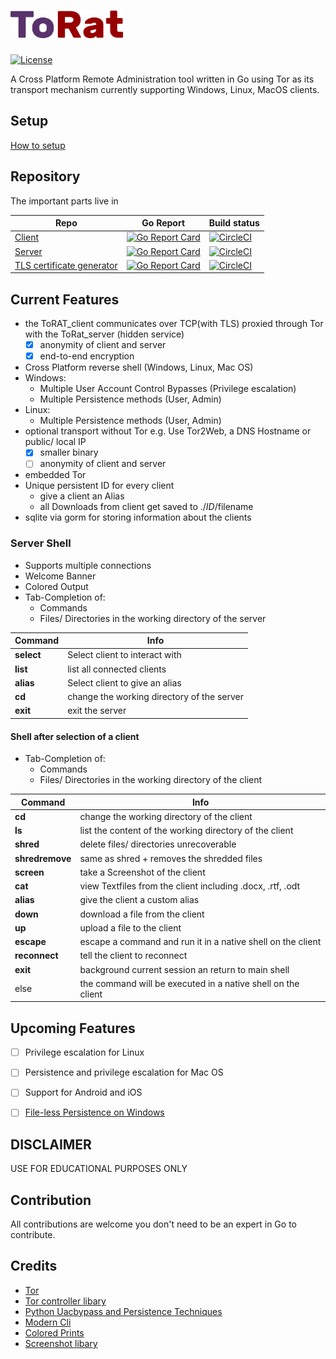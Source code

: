 # <img src="./ToRat_Logo.png" width="180px"> 
<a href="https://unlicense.org/">![License](https://img.shields.io/github/license/lu4p/ToRat.svg)</a>

A Cross Platform Remote Administration tool written in Go using Tor as its transport mechanism
currently supporting Windows, Linux, MacOS clients.

## Setup
[How to setup](https://github.com/lu4p/ToRAT/wiki/Setup)

## Repository
The important parts live in

Repo | Go Report | Build status
--- | --- | ---
[Client](https://github.com/lu4p/ToRat_client) | [![Go Report Card](https://goreportcard.com/badge/github.com/lu4p/ToRat_client)](https://goreportcard.com/report/github.com/lu4p/ToRat_client) | [![CircleCI](https://circleci.com/gh/lu4p/ToRat_client.svg?style=svg)](https://circleci.com/gh/lu4p/ToRat_client)
[Server](https://github.com/lu4p/ToRat_server) | [![Go Report Card](https://goreportcard.com/badge/github.com/lu4p/ToRat_server)](https://goreportcard.com/report/github.com/lu4p/ToRat_server) | [![CircleCI](https://circleci.com/gh/lu4p/ToRat_server.svg?style=svg)](https://circleci.com/gh/lu4p/ToRat_server)
[TLS certificate generator](https://github.com/lu4p/genCert) | [![Go Report Card](https://goreportcard.com/badge/github.com/lu4p/genCert)](https://goreportcard.com/report/github.com/lu4p/genCert) | [![CircleCI](https://circleci.com/gh/lu4p/genCert.svg?style=svg)](https://circleci.com/gh/lu4p/genCert)


## Current Features
- the ToRAT_client communicates over TCP(with TLS) proxied through Tor with the ToRat_server (hidden service)
	- [x] anonymity of client and server
	- [x] end-to-end encryption
- Cross Platform reverse shell (Windows, Linux, Mac OS)
- Windows:
	- Multiple User Account Control Bypasses (Privilege escalation)
	- Multiple Persistence methods (User, Admin)
- Linux:
	- Multiple Persistence methods (User, Admin)
- optional transport without Tor e.g. Use Tor2Web, a DNS Hostname or public/ local IP
	- [x] smaller binary
	- [ ] anonymity of client and server
- embedded Tor
- Unique persistent ID for every client
	- give a client an Alias
	- all Downloads from client get saved to ./$ID/$filename
- sqlite via gorm for storing information about the clients

### Server Shell
- Supports multiple connections
- Welcome Banner
- Colored Output
- Tab-Completion of:
  - Commands
  - Files/ Directories in the working directory of the server

Command | Info
--- | ---
**select** |  Select client to interact with
**list** |  list all connected clients
**alias** |  Select client to give an alias
**cd** |  change the working directory of the server
**exit** | exit the server

#### Shell after selection of a client
- Tab-Completion of:
  - Commands
  - Files/ Directories in the working directory of the client

Command | Info
--- | ---
**cd** | change the working directory of the client
**ls** | list the content of the working directory of the client
**shred** | delete files/ directories unrecoverable
**shredremove** | same as shred + removes the shredded files
**screen** | take a Screenshot of the client
**cat** | view Textfiles from the client including .docx, .rtf, .odt
**alias** | give the client a custom alias
**down** | download a file from the client
**up** | upload a file to the client
**escape** | escape a command and run it in a native shell on the client
**reconnect** | tell the client to reconnect
**exit** | background current session an return to main shell
else  | the command will be executed in a native shell on the client

## Upcoming Features
- [ ] Privilege escalation for Linux
- [ ] Persistence and privilege escalation for Mac OS
- [ ] Support for Android and iOS
- [ ] [File-less Persistence on Windows](https://github.com/ewhitehats/InvisiblePersistence)


## DISCLAIMER
USE FOR EDUCATIONAL PURPOSES ONLY

## Contribution
All contributions are welcome you don't need to be an expert in Go to contribute.

## Credits
- [Tor](https://www.torproject.org/)
- [Tor controller libary](https://github.com/cretz/bine)
- [Python Uacbypass and Persistence Techniques](https://github.com/rootm0s/WinPwnage)
- [Modern Cli](https://github.com/abiosoft/ishell)
- [Colored Prints](https://github.com/fatih/color)
- [Screenshot libary](https://github.com/vova616/screenshot)
